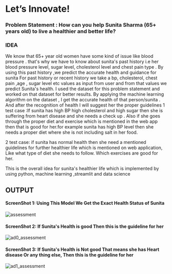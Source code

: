 # Let’s Innovate!
<h3>Problem Statement : How can you help Sunita Sharma (65+ years old) to live a healthier and better life?</h3>

<h3>IDEA</h3>
We know that 65+ year old women have some kind of issue like blood pressure . that's why we have to know about sunita's past history i.e her blood pressure level, sugar level, cholesterol level and chest pain type . By using this past history ,we predict the accurate health and guidance for sunita 
For past history or recent history we take a bp, cholesterol, chest pain ,age , sugar level etc values as input from user and from that values we predict Sunita's health. 
I used the dataset for this problem statement and worked on that dataset for better results. By applying the machine learning algorithm on the dataset , I get the accurate health of that person/sunita . And after the recognition of health I will suggest her the proper guidelines
1 test case :If sunita has high BP high cholesterol and high sugar then she is suffering from heart disease and she needs a check up . Also if she goes through the proper diet and exercise which is mentioned in the web app then that is good for her.for example sunita has high BP level then she needs a proper diet where she is not including salt in her food.

2 test case: if sunita has normal health then she need a mentioned guidelines for further healthier life which is mentioned on web application, Like what type of diet she needs to follow. Which exercises are good for her. 

This is the overall idea for sunita's healthier life which is implemented by using python, machine learning ,streamlit and data science
<h2>OUTPUT</h2>
  
<h4> ScreenShot 1: Using This Model We Get the Exact Health Status of Sunita</h4>

![assessment](https://user-images.githubusercontent.com/70567857/120910764-38348d80-c69f-11eb-9929-e519ea754982.png)

<h4> ScreenShot 2: If Sunita's Health is good Then this is the guideline for her</h4>

![ad0_assessment](https://user-images.githubusercontent.com/70567857/120910802-92355300-c69f-11eb-9623-f10c4655b697.png)

<h4>ScreenShot 3: If Sunita's Health is Not good That means she has Heart disease Or any thing else, Then this is the guideline for her</h4>

![ad1_assessment](https://user-images.githubusercontent.com/70567857/120910874-2f908700-c6a0-11eb-8963-fa6c5055a196.png)
